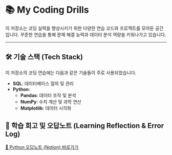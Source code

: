 # 📚 My Coding Drills
이 저장소는 코딩 실력을 향상시키기 위한 다양한 연습 코드와 프로젝트를 모아둔 공간입니다. 꾸준한 연습을 통해 문제 해결 능력과 데이터 분석 역량을 키워나가고 있습니다.

---

## 🛠️ 기술 스택 (Tech Stack)

이 저장소의 코딩 연습에는 다음과 같은 기술들이 주로 사용되었습니다.

* **SQL**: 데이터베이스 질의 및 관리
* **Python**:
    * **Pandas**: 데이터 조작 및 분석
    * **NumPy**: 수치 계산 및 과학 연산
    * **Matplotlib**: 데이터 시각화


## 🧐 학습 회고 및 오답노트 (Learning Reflection & Error Log)
[🚀 SQL 오답노트 (Notion) 바로가기]:https://www.notion.so/SQL-1ecf12c0147d80908ce6c9d4ff19c288?source=copy_link

[🚀 Python 오답노트 (Notion) 바로가기](**https://www.notion.so/1ecf12c0147d80c0b197f62eb27de794?source=copy_link**)
